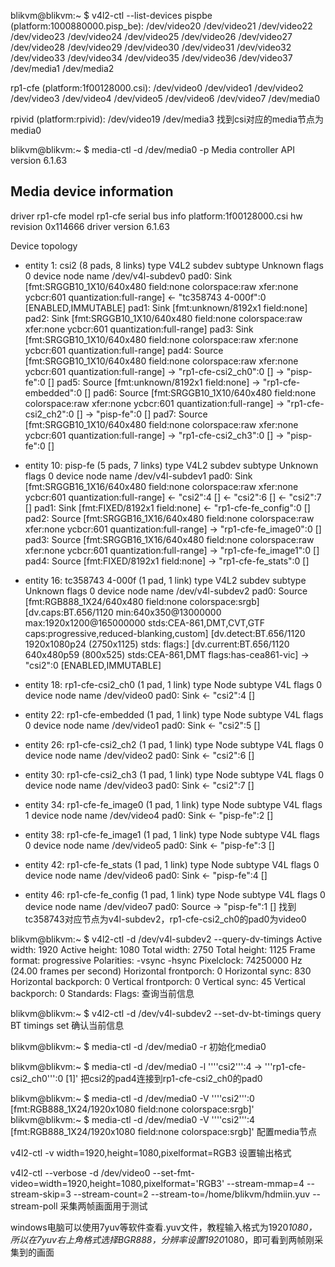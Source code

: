 blikvm@blikvm:~ $ v4l2-ctl --list-devices
pispbe (platform:1000880000.pisp_be):
        /dev/video20
        /dev/video21
        /dev/video22
        /dev/video23
        /dev/video24
        /dev/video25
        /dev/video26
        /dev/video27
        /dev/video28
        /dev/video29
        /dev/video30
        /dev/video31
        /dev/video32
        /dev/video33
        /dev/video34
        /dev/video35
        /dev/video36
        /dev/video37
        /dev/media1
        /dev/media2

rp1-cfe (platform:1f00128000.csi):
        /dev/video0
        /dev/video1
        /dev/video2
        /dev/video3
        /dev/video4
        /dev/video5
        /dev/video6
        /dev/video7
        /dev/media0

rpivid (platform:rpivid):
        /dev/video19
        /dev/media3
找到csi对应的media节点为media0

blikvm@blikvm:~ $ media-ctl -d /dev/media0 -p
Media controller API version 6.1.63

Media device information
------------------------
driver          rp1-cfe
model           rp1-cfe
serial
bus info        platform:1f00128000.csi
hw revision     0x114666
driver version  6.1.63

Device topology
- entity 1: csi2 (8 pads, 8 links)
            type V4L2 subdev subtype Unknown flags 0
            device node name /dev/v4l-subdev0
        pad0: Sink
                [fmt:SRGGB10_1X10/640x480 field:none colorspace:raw xfer:none ycbcr:601 quantization:full-range]
                <- "tc358743 4-000f":0 [ENABLED,IMMUTABLE]
        pad1: Sink
                [fmt:unknown/8192x1 field:none]
        pad2: Sink
                [fmt:SRGGB10_1X10/640x480 field:none colorspace:raw xfer:none ycbcr:601 quantization:full-range]
        pad3: Sink
                [fmt:SRGGB10_1X10/640x480 field:none colorspace:raw xfer:none ycbcr:601 quantization:full-range]
        pad4: Source
                [fmt:SRGGB10_1X10/640x480 field:none colorspace:raw xfer:none ycbcr:601 quantization:full-range]
                -> "rp1-cfe-csi2_ch0":0 []
                -> "pisp-fe":0 []
        pad5: Source
                [fmt:unknown/8192x1 field:none]
                -> "rp1-cfe-embedded":0 []
        pad6: Source
                [fmt:SRGGB10_1X10/640x480 field:none colorspace:raw xfer:none ycbcr:601 quantization:full-range]
                -> "rp1-cfe-csi2_ch2":0 []
                -> "pisp-fe":0 []
        pad7: Source
                [fmt:SRGGB10_1X10/640x480 field:none colorspace:raw xfer:none ycbcr:601 quantization:full-range]
                -> "rp1-cfe-csi2_ch3":0 []
                -> "pisp-fe":0 []

- entity 10: pisp-fe (5 pads, 7 links)
             type V4L2 subdev subtype Unknown flags 0
             device node name /dev/v4l-subdev1
        pad0: Sink
                [fmt:SRGGB16_1X16/640x480 field:none colorspace:raw xfer:none ycbcr:601 quantization:full-range]
                <- "csi2":4 []
                <- "csi2":6 []
                <- "csi2":7 []
        pad1: Sink
                [fmt:FIXED/8192x1 field:none]
                <- "rp1-cfe-fe_config":0 []
        pad2: Source
                [fmt:SRGGB16_1X16/640x480 field:none colorspace:raw xfer:none ycbcr:601 quantization:full-range]
                -> "rp1-cfe-fe_image0":0 []
        pad3: Source
                [fmt:SRGGB16_1X16/640x480 field:none colorspace:raw xfer:none ycbcr:601 quantization:full-range]
                -> "rp1-cfe-fe_image1":0 []
        pad4: Source
                [fmt:FIXED/8192x1 field:none]
                -> "rp1-cfe-fe_stats":0 []

- entity 16: tc358743 4-000f (1 pad, 1 link)
             type V4L2 subdev subtype Unknown flags 0
             device node name /dev/v4l-subdev2
        pad0: Source
                [fmt:RGB888_1X24/640x480 field:none colorspace:srgb]
                [dv.caps:BT.656/1120 min:640x350@13000000 max:1920x1200@165000000 stds:CEA-861,DMT,CVT,GTF caps:progressive,reduced-blanking,custom]
                [dv.detect:BT.656/1120 1920x1080p24 (2750x1125) stds: flags:]
                [dv.current:BT.656/1120 640x480p59 (800x525) stds:CEA-861,DMT flags:has-cea861-vic]
                -> "csi2":0 [ENABLED,IMMUTABLE]

- entity 18: rp1-cfe-csi2_ch0 (1 pad, 1 link)
             type Node subtype V4L flags 0
             device node name /dev/video0
        pad0: Sink
                <- "csi2":4 []

- entity 22: rp1-cfe-embedded (1 pad, 1 link)
             type Node subtype V4L flags 0
             device node name /dev/video1
        pad0: Sink
                <- "csi2":5 []

- entity 26: rp1-cfe-csi2_ch2 (1 pad, 1 link)
             type Node subtype V4L flags 0
             device node name /dev/video2
        pad0: Sink
                <- "csi2":6 []

- entity 30: rp1-cfe-csi2_ch3 (1 pad, 1 link)
             type Node subtype V4L flags 0
             device node name /dev/video3
        pad0: Sink
                <- "csi2":7 []

- entity 34: rp1-cfe-fe_image0 (1 pad, 1 link)
             type Node subtype V4L flags 1
             device node name /dev/video4
        pad0: Sink
                <- "pisp-fe":2 []

- entity 38: rp1-cfe-fe_image1 (1 pad, 1 link)
             type Node subtype V4L flags 0
             device node name /dev/video5
        pad0: Sink
                <- "pisp-fe":3 []

- entity 42: rp1-cfe-fe_stats (1 pad, 1 link)
             type Node subtype V4L flags 0
             device node name /dev/video6
        pad0: Sink
                <- "pisp-fe":4 []

- entity 46: rp1-cfe-fe_config (1 pad, 1 link)
             type Node subtype V4L flags 0
             device node name /dev/video7
        pad0: Source
                -> "pisp-fe":1 []
找到tc358743对应节点为v4l-subdev2，rp1-cfe-csi2_ch0的pad0为video0

blikvm@blikvm:~ $ v4l2-ctl -d /dev/v4l-subdev2 --query-dv-timings
        Active width: 1920
        Active height: 1080
        Total width: 2750
        Total height: 1125
        Frame format: progressive
        Polarities: -vsync -hsync
        Pixelclock: 74250000 Hz (24.00 frames per second)
        Horizontal frontporch: 0
        Horizontal sync: 830
        Horizontal backporch: 0
        Vertical frontporch: 0
        Vertical sync: 45
        Vertical backporch: 0
        Standards:
        Flags:
查询当前信息

blikvm@blikvm:~ $ v4l2-ctl -d /dev/v4l-subdev2 --set-dv-bt-timings query
BT timings set
确认当前信息

blikvm@blikvm:~ $ media-ctl -d /dev/media0 -r
初始化media0

blikvm@blikvm:~ $ media-ctl -d /dev/media0 -l ''\''csi2'\'':4 -> '\''rp1-cfe-csi2_ch0'\'':0 [1]'
把csi2的pad4连接到rp1-cfe-csi2_ch0的pad0

blikvm@blikvm:~ $ media-ctl -d /dev/media0 -V ''\''csi2'\'':0 [fmt:RGB888_1X24/1920x1080 field:none colorspace:srgb]'
blikvm@blikvm:~ $ media-ctl -d /dev/media0 -V ''\''csi2'\'':4 [fmt:RGB888_1X24/1920x1080 field:none colorspace:srgb]'
配置media节点

v4l2-ctl -v width=1920,height=1080,pixelformat=RGB3
设置输出格式

v4l2-ctl --verbose -d /dev/video0 --set-fmt-video=width=1920,height=1080,pixelformat='RGB3' --stream-mmap=4 --stream-skip=3 --stream-count=2 --stream-to=/home/blikvm/hdmiin.yuv --stream-poll
采集两帧画面用于测试

windows电脑可以使用7yuv等软件查看.yuv文件，教程输入格式为1920*1080，所以在7yuv右上角格式选择BGR888，分辨率设置1920*1080，即可看到两帧刚采集到的画面
